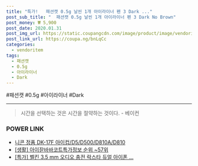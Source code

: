 ```yaml
--- 
title: "특가!   패션캣 0.5g 날씬 1개 아이라이너 펜 3 Dark ..." 
post_sub_title: "  패션캣 0.5g 날씬 1개 아이라이너 펜 3 Dark No Brown" 
post_money: ₩ 5,900 
post_date: 2020.01.31 
post_img_url: https://static.coupangcdn.com/image/product/image/vendoritem/2019/08/05/4051687337/1ccbe53a-a63a-4670-bb21-6871eec3963b.jpg 
post_link_url: https://coupa.ng/bnLqCc 
categories: 
  - vendoritem 
tags: 
  - 패션캣 
  - 0.5g 
  - 아이라이너 
  - Dark 
--- 
```

  #패션캣 #0.5g #아이라이너 #Dark 
<hr> 

> 시간을 선택하는 것은 시간을 절약하는 것이다. - 베이컨 


### POWER LINK

* <a href="https://blog.naver.com/santokki14/221786552523" target="_blank">니콘 정품 DK-17F 아이컵/D5/D500/D810A/D810</a>
* <a href="https://blog.naver.com/sakai111/221772635273" target="_blank"> [생활] 아이잗바바코트특가정보 순위 ~57위</a>
* <a href="https://blog.naver.com/an0733/221789034113" target="_blank">[특가] 벨킨 3.5 mm 오디오 충전 락스타 듀얼 아이폰 ...</a>
